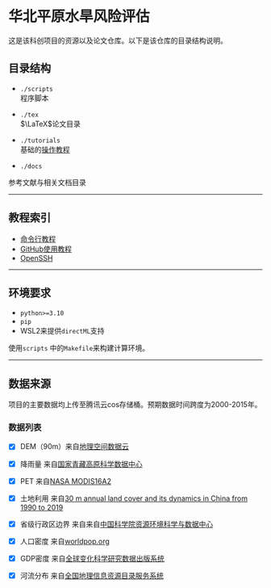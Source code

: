 # 华北平原水旱风险评估
这是该科创项目的资源以及论文仓库。以下是该仓库的目录结构说明。

## 目录结构
* `./scripts`<br>
程序脚本


* `./tex`<br>
$\LaTeX$论文目录


* `./tutorials`<br>
基础的[操作教程](## "教程索引")


* `./docs`<br>

参考文献与相关文档目录

***
## 教程索引

* [命令行教程](tutorials/cmd.md) <br>
* [GitHub使用教程](tutorials/github.md) <br>
* [OpenSSH](tutorials/openssh.md)<br>

***
## 环境要求
* `python>=3.10`
* `pip`
* WSL2来提供`directML`支持

使用`scripts` 中的`Makefile`来构建计算环境。

***
## 数据来源
项目的主要数据均上传至腾讯云cos存储桶。预期数据时间跨度为2000-2015年。


### 数据列表
* [x] DEM（90m）来自[地理空间数据云][1]
* [x] 降雨量 来自[国家青藏高原科学数据中心][3]
* [x] PET 来自[NASA MODIS16A2][9]

* [x] 土地利用 来自[30 m annual land cover and its dynamics in China from 1990 to 2019][8]

* [x] 省级行政区边界 来自来自[中国科学院资源环境科学与数据中心][2]
* [x] 人口密度 来自[worldpop.org][4]
* [x] GDP密度 来自[全球变化科学研究数据出版系统][7]
* [x] 河流分布 来自[全国地理信息资源目录服务系统][6]


[1]:<https://www.gscloud.cn/sources/accessdata/305?pid=302>
[2]:<https://www.resdc.cn/DOI/DOI.aspx?DOIID=122>
[3]:<https://data.tpdc.ac.cn/zh-hans/data/faae7605-a0f2-4d18-b28f-5cee413766a2>
[4]:<https://hub.worldpop.org/geodata/listing?id=76>
[5]:<https://data.tpdc.ac.cn/zh-hans/data/c3a67628-bb4d-4fb3-9bb2-0a2b88bdb6fe>
[6]:<https://www.webmap.cn/commres.do?method=result100W>
[7]:<https://www.geodoi.ac.cn/WebCn/doi.aspx?Id=125>
[8]:<https://zenodo.org/record/4417810#.ZAXdchVBxD8>
[9]:<https://lpdaac.usgs.gov/products/mod16a2v006/>
